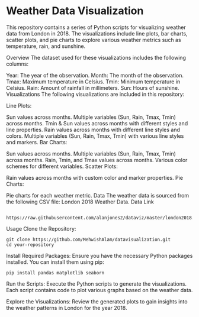 # Weather Data Visualization
This repository contains a series of Python scripts for visualizing weather data from London in 2018. The visualizations include line plots, bar charts, scatter plots, and pie charts to explore various weather metrics such as temperature, rain, and sunshine.

Overview
The dataset used for these visualizations includes the following columns:

Year: The year of the observation.
Month: The month of the observation.
Tmax: Maximum temperature in Celsius.
Tmin: Minimum temperature in Celsius.
Rain: Amount of rainfall in millimeters.
Sun: Hours of sunshine.
Visualizations
The following visualizations are included in this repository:

Line Plots:

Sun values across months.
Multiple variables (Sun, Rain, Tmax, Tmin) across months.
Tmin & Sun values across months with different styles and line properties.
Rain values across months with different line styles and colors.
Multiple variables (Sun, Rain, Tmax, Tmin) with various line styles and markers.
Bar Charts:

Sun values across months.
Multiple variables (Sun, Rain, Tmax, Tmin) across months.
Rain, Tmin, and Tmax values across months.
Various color schemes for different variables.
Scatter Plots:

Rain values across months with custom color and marker properties.
Pie Charts:

Pie charts for each weather metric.
Data
The weather data is sourced from the following CSV file: London 2018 Weather Data.
Data Link 

          https://raw.githubusercontent.com/alanjones2/dataviz/master/london2018.csv

Usage
Clone the Repository:

    git clone https://github.com/MehwishAlam/datavisualization.git
    cd your-repository
    
Install Required Packages: Ensure you have the necessary Python packages installed. You can install them using pip:

    pip install pandas matplotlib seaborn
    
Run the Scripts: Execute the Python scripts to generate the visualizations. Each script contains code to plot various graphs based on the weather data.

Explore the Visualizations: Review the generated plots to gain insights into the weather patterns in London for the year 2018.
